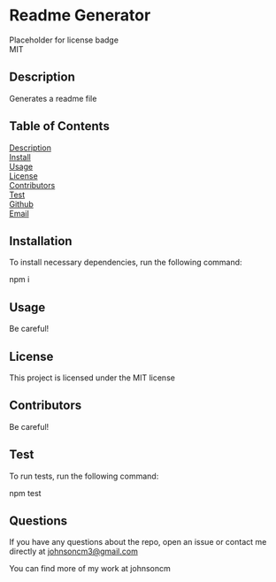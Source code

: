 # **Readme Generator**

Placeholder for license badge    
MIT

      
## Description

Generates a readme file

## Table of Contents
  
[Description](#Description)<br>
[Install](#Install)<br>
[Usage](#Usage)<br>
[License](#License)<br>
[Contributors](#Contributors)<br>
[Test](#Test)<br>
[Github](#Github)<br>
[Email](#Email)<br>
  
## Installation

To install necessary dependencies, run the following command:
  
  npm i
  
## Usage
    
Be careful!

## License

This project is licensed under the MIT license
  
## Contributors
      
Be careful!
  
## Test 

To run tests, run the following command:
    
  npm test
  
## Questions

If you have any questions about the repo, open an issue or contact me directly at johnsoncm3@gmail.com

You can find more of my work at johnsoncm
  
  
  